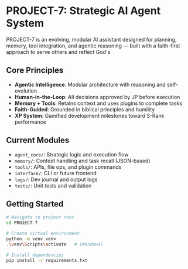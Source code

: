 # PROJECT-7: Strategic AI Agent System

PROJECT-7 is an evolving, modular AI assistant designed for planning, memory, tool integration, and agentic reasoning — built with a faith-first approach to serve others and reflect God's
## Core Principles

- **Agentic Intelligence**: Modular architecture with reasoning and self-evolution
- **Human-in-the-Loop**: All decisions approved by JP before execution
- **Memory + Tools**: Retains context and uses plugins to complete tasks
- **Faith-Guided**: Grounded in biblical principles and humility
- **XP System**: Gamified development milestones toward S-Rank performance

## Current Modules

- `agent_core/`: Strategic logic and execution flow
- `memory/`: Context handling and task recall (JSON-based)
- `tools/`: APIs, file ops, and plugin commands
- `interface/`: CLI or future frontend
- `logs/`: Dev journal and output logs
- `tests/`: Unit tests and validation

## Getting Started

```bash
# Navigate to project root
cd PROJECT-7

# Create virtual environment
python -m venv venv
.\venv\Scripts\activate   # (Windows)

# Install dependencies
pip install -r requirements.txt
